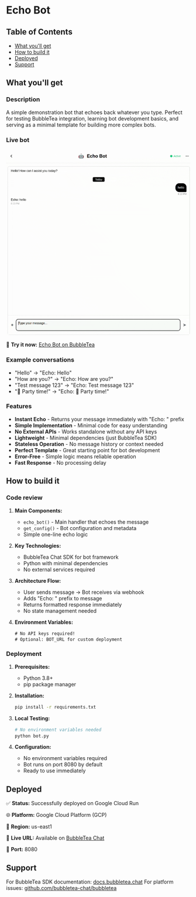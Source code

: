 # Echo Bot

## Table of Contents
- [What you'll get](#what-youll-get)
- [How to build it](#how-to-build-it)
- [Deployed](#deployed)
- [Support](#support)

## What you'll get

### Description
A simple demonstration bot that echoes back whatever you type. Perfect for testing BubbleTea integration, learning bot development basics, and serving as a minimal template for building more complex bots.

### Live bot

![Echo Bot Demo](./echo-bot-demo.gif)

🔗 **Try it now:** [Echo Bot on BubbleTea](https://bubbletea.chat/bot/echo-bot)

### Example conversations
- "Hello" → "Echo: Hello"
- "How are you?" → "Echo: How are you?"
- "Test message 123" → "Echo: Test message 123"
- "🎉 Party time!" → "Echo: 🎉 Party time!"

### Features
- **Instant Echo** - Returns your message immediately with "Echo: " prefix
- **Simple Implementation** - Minimal code for easy understanding
- **No External APIs** - Works standalone without any API keys
- **Lightweight** - Minimal dependencies (just BubbleTea SDK)
- **Stateless Operation** - No message history or context needed
- **Perfect Template** - Great starting point for bot development
- **Error-Free** - Simple logic means reliable operation
- **Fast Response** - No processing delay

## How to build it

### Code review

1. **Main Components:**
   - `echo_bot()` - Main handler that echoes the message
   - `get_config()` - Bot configuration and metadata
   - Simple one-line echo logic

2. **Key Technologies:**
   - BubbleTea Chat SDK for bot framework
   - Python with minimal dependencies
   - No external services required

3. **Architecture Flow:**
   - User sends message → Bot receives via webhook
   - Adds "Echo: " prefix to message
   - Returns formatted response immediately
   - No state management needed

4. **Environment Variables:**
   ```
   # No API keys required!
   # Optional: BOT_URL for custom deployment
   ```

### Deployment

1. **Prerequisites:**
   - Python 3.8+
   - pip package manager

2. **Installation:**
   ```bash
   pip install -r requirements.txt
   ```

3. **Local Testing:**
   ```bash
   # No environment variables needed
   python bot.py
   ```

4. **Configuration:**
   - No environment variables required
   - Bot runs on port 8080 by default
   - Ready to use immediately

## Deployed

✅ **Status:** Successfully deployed on Google Cloud Run

🌐 **Platform:** Google Cloud Platform (GCP)

📍 **Region:** us-east1

🔗 **Live URL:** Available on [BubbleTea Chat](https://bubbletea.chat/bot/echo-bot)

🚀 **Port:** 8080

## Support
For BubbleTea SDK documentation: [docs.bubbletea.chat](https://bubbletea.chat/docs)
For platform issues: [github.com/bubbletea-chat/bubbletea](https://github.com/bubbletea-chat/bubbletea)